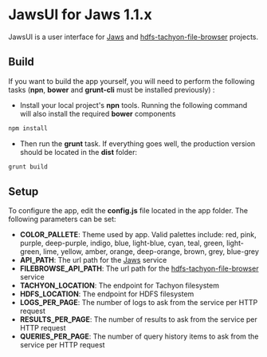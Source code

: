 # JawsUI for Jaws 1.1.x
JawsUI is a user interface for [Jaws] and [hdfs-tachyon-file-browser] projects. 

## Build
If you want to build the app yourself, you will need to perform the following tasks (**npn**, **bower** and **grunt-cli** must be installed previously) :
* Install your local project's **npn** tools. Running the following command will also install the required **bower** components
```bash
npm install
```
* Then run the **grunt** task. If everything goes well, the production version should be located in the **dist** folder:
```bash
grunt build
```

## Setup
To configure the app, edit the **config.js** file located in the app folder. The following parameters can be set:
* **COLOR_PALLETE**: Theme used by app. Valid palettes include: red, pink, purple, deep-purple, indigo, blue, light-blue, cyan, teal, green, light-green, lime, yellow, amber, orange, deep-orange, brown, grey, blue-grey
* **API_PATH**: The url path for the [Jaws] service
* **FILEBROWSE_API_PATH**:  The url path for the [hdfs-tachyon-file-browser] service
* **TACHYON_LOCATION**: The endpoint for Tachyon filesystem
* **HDFS_LOCATION**: The endpoint for HDFS filesystem
* **LOGS_PER_PAGE**: The number of logs to ask from the service per HTTP request
* **RESULTS_PER_PAGE**: The number of results to ask from the service per HTTP request
* **QUERIES_PER_PAGE**: The number of query history items to ask from the service per HTTP request

[jaws]:https://github.com/Atigeo/jaws-spark-sql-rest
[hdfs-tachyon-file-browser]: https://github.com/emaorhian/hdfs-tachyon-file-browser